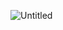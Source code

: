 ![Untitled](https://user-images.githubusercontent.com/98957434/159187131-16b346f4-8aa0-4cc7-9f56-0515e36b7328.png)
